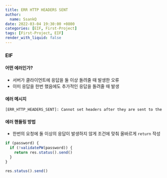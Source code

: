 ```yaml
---
title: ERR HTTP HEADERS SENT
author:
  name: SsankQ
date: 2022-03-04 19:30:00 +0800
categories: [EIF, First-Project]
tags: [First-Project, EIF]
render_with_liquid: false
---
```


### EIF

#### 어떤 에러인가?

- 서버가 클라이언트에 응답을 둘 이상 돌려줄 때 발생한 오류
- 이미 응답을 한번 했음에도 추가적인 응답을 돌려줄 때 발생

#### 에러 메시지

```bash
[ERR_HTTP_HEADERS_SENT]: Cannot set headers after they are sent to the client
```

#### 에러 핸들링 방법

- 한번의 요청에 둘 이상의 응답이 발생하지 않게 조건에 맞춰 올바르게 `return` 작성

```js
if (password) {
  if (!validatePW(password)) {
    return res.status().send()
  }
}

res.status().send()
```
